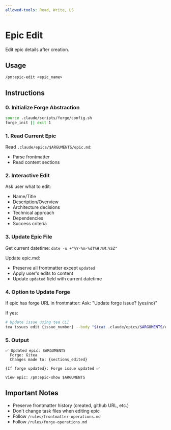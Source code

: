```yaml
---
allowed-tools: Read, Write, LS
---
```


# Epic Edit

Edit epic details after creation.

## Usage
```
/pm:epic-edit <epic_name>
```

## Instructions

### 0. Initialize Forge Abstraction

```bash
source .claude/scripts/forge/config.sh
forge_init || exit 1
```

### 1. Read Current Epic

Read `.claude/epics/$ARGUMENTS/epic.md`:
- Parse frontmatter
- Read content sections

### 2. Interactive Edit

Ask user what to edit:
- Name/Title
- Description/Overview
- Architecture decisions
- Technical approach
- Dependencies
- Success criteria

### 3. Update Epic File

Get current datetime: `date -u +"%Y-%m-%dT%H:%M:%SZ"`

Update epic.md:
- Preserve all frontmatter except `updated`
- Apply user's edits to content
- Update `updated` field with current datetime

### 4. Option to Update Forge

If epic has forge URL in frontmatter:
Ask: "Update forge issue? (yes/no)"

If yes:
```bash
# Update issue using tea CLI
tea issues edit {issue_number} --body "$(cat .claude/epics/$ARGUMENTS/epic.md)"
```

### 5. Output

```
✅ Updated epic: $ARGUMENTS
  Forge: Gitea
  Changes made to: {sections_edited}

{If forge updated}: Forge issue updated ✅

View epic: /pm:epic-show $ARGUMENTS
```

## Important Notes

- Preserve frontmatter history (created, github URL, etc.)
- Don't change task files when editing epic
- Follow `/rules/frontmatter-operations.md`
- Follow `/rules/forge-operations.md`